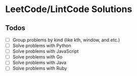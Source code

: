LeetCode/LintCode Solutions
======

## Todos

- [ ] Group problems by kind (like kth, window, and etc.)
- [ ] Solve problems with Python
- [ ] Solve problems with JavaScript
- [ ] Solve problems with Go
- [ ] Solve problems with Java
- [ ] Solve problems with Ruby
